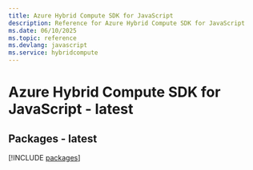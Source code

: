 ```yaml
---
title: Azure Hybrid Compute SDK for JavaScript
description: Reference for Azure Hybrid Compute SDK for JavaScript
ms.date: 06/10/2025
ms.topic: reference
ms.devlang: javascript
ms.service: hybridcompute
---
```

# Azure Hybrid Compute SDK for JavaScript - latest
## Packages - latest
[!INCLUDE [packages](hybrid-compute-index.md)]